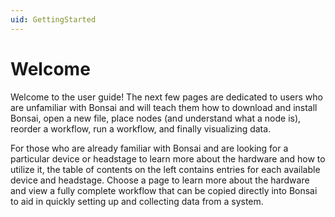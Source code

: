 ```yaml
---
uid: GettingStarted
---
```


# Welcome

Welcome to the user guide! The next few pages are dedicated to users who are unfamiliar with Bonsai and will teach them how to download and install Bonsai, open a new file, place nodes (and understand what a node is), reorder a workflow, run a workflow, and finally visualizing data.

For those who are already familiar with Bonsai and are looking for a particular device or headstage to learn more about the hardware and how to utilize it, the table of contents on the left contains entries for each available device and headstage. Choose a page to learn more about the hardware and view a fully complete workflow that can be copied directly into Bonsai to aid in quickly setting up and collecting data from a system.
